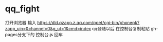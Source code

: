 # qq_fight
打开浏览器
输入
https://dld.qzapp.z.qq.com/qpet/cgi-bin/phonepk?zapp_uin=&channel=0&g_ut=1&cmd=index 
qq登陆以后
在控制台复制粘贴  gh-pages分支下的 控制台.js 回车
